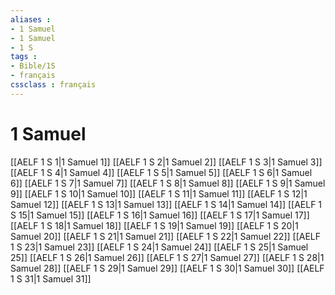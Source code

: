 ```yaml
---
aliases : 
- 1 Samuel
- 1 Samuel
- 1 S
tags : 
- Bible/1S
- français
cssclass : français
---
```


# 1 Samuel

[[AELF 1 S 1|1 Samuel 1]]
[[AELF 1 S 2|1 Samuel 2]]
[[AELF 1 S 3|1 Samuel 3]]
[[AELF 1 S 4|1 Samuel 4]]
[[AELF 1 S 5|1 Samuel 5]]
[[AELF 1 S 6|1 Samuel 6]]
[[AELF 1 S 7|1 Samuel 7]]
[[AELF 1 S 8|1 Samuel 8]]
[[AELF 1 S 9|1 Samuel 9]]
[[AELF 1 S 10|1 Samuel 10]]
[[AELF 1 S 11|1 Samuel 11]]
[[AELF 1 S 12|1 Samuel 12]]
[[AELF 1 S 13|1 Samuel 13]]
[[AELF 1 S 14|1 Samuel 14]]
[[AELF 1 S 15|1 Samuel 15]]
[[AELF 1 S 16|1 Samuel 16]]
[[AELF 1 S 17|1 Samuel 17]]
[[AELF 1 S 18|1 Samuel 18]]
[[AELF 1 S 19|1 Samuel 19]]
[[AELF 1 S 20|1 Samuel 20]]
[[AELF 1 S 21|1 Samuel 21]]
[[AELF 1 S 22|1 Samuel 22]]
[[AELF 1 S 23|1 Samuel 23]]
[[AELF 1 S 24|1 Samuel 24]]
[[AELF 1 S 25|1 Samuel 25]]
[[AELF 1 S 26|1 Samuel 26]]
[[AELF 1 S 27|1 Samuel 27]]
[[AELF 1 S 28|1 Samuel 28]]
[[AELF 1 S 29|1 Samuel 29]]
[[AELF 1 S 30|1 Samuel 30]]
[[AELF 1 S 31|1 Samuel 31]]
